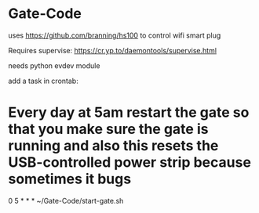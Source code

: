 # Gate-Code

uses https://github.com/branning/hs100 to control wifi smart plug

Requires supervise: https://cr.yp.to/daemontools/supervise.html

needs python evdev module

add a task in crontab:
# Every day at 5am restart the gate so that you make sure the gate is running and also this resets the USB-controlled power strip because sometimes it bugs
0 5 * * * ~/Gate-Code/start-gate.sh
